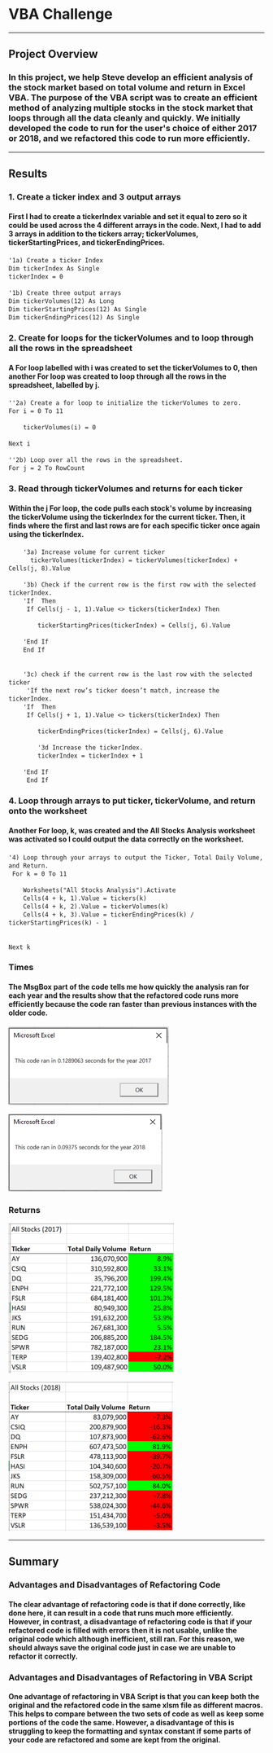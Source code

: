 # VBA Challenge
---
## Project Overview
### In this project, we help Steve develop an efficient analysis of the stock market based on total volume and return in Excel VBA. The purpose of the VBA script was to create an efficient method of analyzing multiple stocks in the stock market that loops through all the data cleanly and quickly. We initially developed the code to run for the user's choice of either 2017 or 2018, and we refactored this code to run more efficiently.
---
## Results
### 1. Create a ticker index and 3 output arrays
#### First I had to create a tickerIndex variable and set it equal to zero so it could be used across the 4 different arrays in the code. Next, I had to add 3 arrays in addition to the tickers array; tickerVolumes, tickerStartingPrices, and tickerEndingPrices.
   
    '1a) Create a ticker Index
    Dim tickerIndex As Single
    tickerIndex = 0
    
    '1b) Create three output arrays
    Dim tickerVolumes(12) As Long
    Dim tickerStartingPrices(12) As Single
    Dim tickerEndingPrices(12) As Single

### 2. Create for loops for the tickerVolumes and to loop through all the rows in the spreadsheet
#### A For loop labelled with i was created to set the tickerVolumes to 0, then another For loop was created to loop through all the rows in the spreadsheet, labelled by j. 

    ''2a) Create a for loop to initialize the tickerVolumes to zero.
    For i = 0 To 11
    
        tickerVolumes(i) = 0
        
    Next i

    ''2b) Loop over all the rows in the spreadsheet.
    For j = 2 To RowCount

### 3. Read through tickerVolumes and returns for each ticker
#### Within the j For loop, the code pulls each stock's volume by increasing the tickerVolume using the tickerIndex for the current ticker. Then, it finds where the first and last rows are for each specific ticker once again using the tickerIndex.

        '3a) Increase volume for current ticker
          tickerVolumes(tickerIndex) = tickerVolumes(tickerIndex) + Cells(j, 8).Value
        
        '3b) Check if the current row is the first row with the selected tickerIndex.
        'If  Then
         If Cells(j - 1, 1).Value <> tickers(tickerIndex) Then
         
            tickerStartingPrices(tickerIndex) = Cells(j, 6).Value
        
        'End If
        End If
        
    
        '3c) check if the current row is the last row with the selected ticker
         'If the next row’s ticker doesn’t match, increase the tickerIndex.
        'If  Then
         If Cells(j + 1, 1).Value <> tickers(tickerIndex) Then
            
            tickerEndingPrices(tickerIndex) = Cells(j, 6).Value
            
            '3d Increase the tickerIndex.
            tickerIndex = tickerIndex + 1
            
        'End If
         End If
         
### 4. Loop through arrays to put ticker, tickerVolume, and return onto the worksheet
#### Another For loop, k, was created and the All Stocks Analysis worksheet was activated so I could output the data correctly on the worksheet.

    '4) Loop through your arrays to output the Ticker, Total Daily Volume, and Return.
     For k = 0 To 11
        
        Worksheets("All Stocks Analysis").Activate
        Cells(4 + k, 1).Value = tickers(k)
        Cells(4 + k, 2).Value = tickerVolumes(k)
        Cells(4 + k, 3).Value = tickerEndingPrices(k) / tickerStartingPrices(k) - 1
        
        
    Next k
    
### Times
#### The MsgBox part of the code tells me how quickly the analysis ran for each year and the results show that the refactored code runs more efficiently because the code ran faster than previous instances with the older code.

![VBA_Challenge_2017](https://github.com/AndrewTymkiv/stocks-analysis/blob/main/Resources/VBA_Challenge_2017.PNG)

![VBA_Challenge_2018](https://github.com/AndrewTymkiv/stocks-analysis/blob/main/Resources/VBA_Challenge_2018.PNG)

### Returns

![2017_Returns](https://github.com/AndrewTymkiv/stocks-analysis/blob/main/Resources/2017_Returns.PNG)

![2018_Returns](https://github.com/AndrewTymkiv/stocks-analysis/blob/main/Resources/2018_Returns.PNG)

---
## Summary
### Advantages and Disadvantages of Refactoring Code
#### The clear advantage of refactoring code is that if done correctly, like done here, it can result in a code that runs much more efficiently. However, in contrast, a disadvantage of refactoring code is that if your refactored code is filled with errors then it is not usable, unlike the original code which although inefficient, still ran. For this reason, we should always save the original code just in case we are unable to refactor it correctly.

### Advantages and Disadvantages of Refactoring in VBA Script
#### One advantage of refactoring in VBA Script is that you can keep both the original and the refactored code in the same xlsm file as different macros. This helps to compare between the two sets of code as well as keep some portions of the code the same. However, a disadvantage of this is struggling to keep the formatting and syntax constant if some parts of your code are refactored and some are kept from the original.
